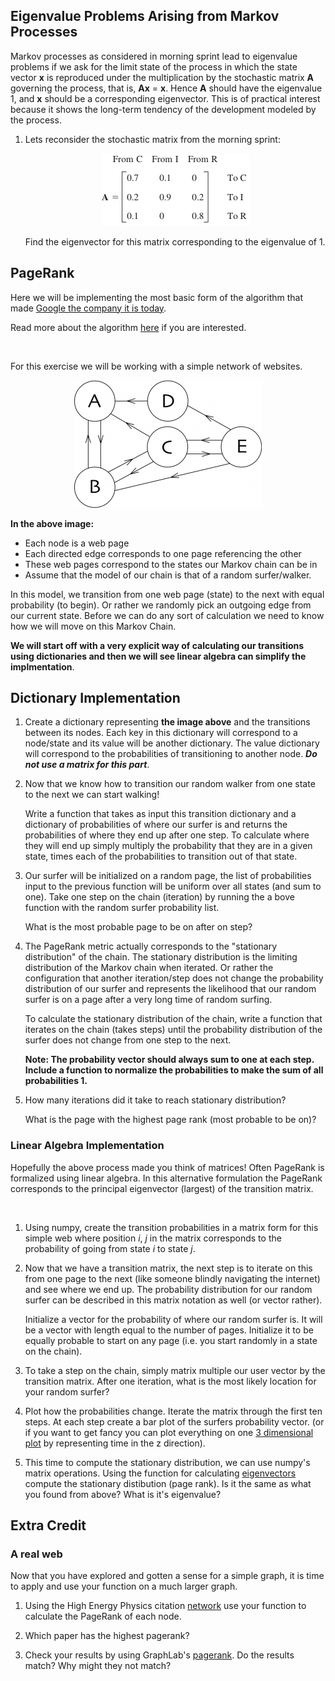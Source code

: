 ## Eigenvalue Problems Arising from Markov Processes

Markov processes as considered in morning sprint lead to eigenvalue problems if
we ask for the limit state of the process in which the state vector **x** is
reproduced under the multiplication by the stochastic matrix **A** governing
the process, that is, **Ax** = **x**. Hence **A** should have the eigenvalue 1,
and **x** should be a corresponding eigenvector. This is of practical interest
because it shows the long-term tendency of the development modeled by the process.

1. Lets reconsider the stochastic matrix from the morning sprint:

   <div align="center">
    <img src="images/transition_matix_A.png">
   </div>

   Find the eigenvector for this matrix corresponding to the eigenvalue of 1.

## PageRank

Here we will be implementing the most basic form of the algorithm that made
[Google the company it is today](http://en.wikipedia.org/wiki/PageRank).

Read more about the algorithm
[here](http://books.google.com/books/p/princeton?id=5o_K4rri1CsC&printsec=frontcover&source=gbs_ViewAPI&hl=en#v=onepage&q&f=false)
if you are interested.

<br>

For this exercise we will be working with a simple network of websites.

   <div align="center">
    <img src="images/pageweb.png">
   </div>

**In the above image:**

- Each node is a web page
- Each directed edge corresponds to one page referencing the other
- These web pages correspond to the states our Markov chain can be in
- Assume that the model of our chain is that of a random surfer/walker.

In this model, we transition from one web page (state) to the next with
equal probability (to begin).  Or rather we randomly pick an outgoing edge
from our current state.  Before we can do any sort of calculation we need to
know how we will move on this Markov Chain.

**We will start off with a very explicit way of calculating our transitions using
dictionaries and then we will see linear algebra can simplify the implmentation**.

## Dictionary Implementation

1. Create a dictionary representing **the image above** and the transitions
   between its nodes. Each key in this dictionary will correspond to a
   node/state and its value will be another dictionary.
   The value dictionary will correspond to the probabilities of transitioning
   to another node. _**Do not use a matrix for this part**_.

2. Now that we know how to transition our random walker from one state to the
   next we can start walking!

   Write a function that takes as input this transition dictionary and a
   dictionary of probabilities of where our surfer is and returns the
   probabilities of where they end up after one step.  To calculate where they
   will end up simply multiply the probability that they are in a given state,
   times each of the probabilities to transition out of that state.

3. Our surfer will be initialized on a random page, the list of probabilities
   input to the previous function will be uniform over all states
   (and sum to one).  Take one step on the chain (iteration) by running the a
   bove function with the random surfer probability list.

   What is the most probable page to be on after on step?

4. The PageRank metric actually corresponds to the "stationary distribution" of
   the chain. The stationary distribution is the limiting distribution of the
   Markov chain when iterated. Or rather the configuration that another
   iteration/step does not change the probability distribution of our surfer and
   represents the likelihood that our random surfer is on a page after a very
   long time of random surfing.

   To calculate the stationary distribution of the chain, write a function that
   iterates on the chain (takes steps) until the probability distribution of the
   surfer does not change from one step to the next.

   **Note: The probability vector should always sum to one at each step. Include
   a function to normalize the probabilities to make the sum of all probabilities
   1.**

5. How many iterations did it take to reach stationary distribution?

   What is the page with the highest page rank (most probable to be on)?


### Linear Algebra Implementation

Hopefully the above process made you think of matrices! Often PageRank is
formalized using linear algebra. In this alternative formulation the PageRank
corresponds to the principal eigenvector (largest) of the transition matrix.

<br>

1. Using numpy, create the transition probabilities in a matrix form for this
   simple web where position _i_, _j_ in the matrix corresponds to the
   probability of going from state _i_ to state _j_.


2. Now that we have a transition matrix, the next step is to iterate on this
   from one page to the next (like someone blindly navigating the internet) and
   see where we end up. The probability distribution for our random surfer can
   be described in this matrix notation as well (or vector rather).

   Initialize a vector for the probability of where our random surfer is.
   It will be a vector with length equal to the number of pages.
   Initialize it to be equally probable to start on any page
   (i.e. you start randomly in a state on the chain).

3. To take a step on the chain, simply matrix multiple our user vector by the
   transition matrix.
   After one iteration, what is the most likely location for your random surfer?

4. Plot how the probabilities change.
   Iterate the matrix through the first ten steps.
   At each step create a bar plot of the surfers probability vector.
   (or if you want to get fancy you can plot everything on one
   [3 dimensional plot](http://matplotlib.org/mpl_toolkits/mplot3d/tutorial.html)
   by representing time in the z direction).

5. This time to compute the stationary distribution, we can use numpy's
   matrix operations. Using the function for calculating [eigenvectors](http://docs.scipy.org/doc/numpy/reference/generated/numpy.linalg.eig.html) compute the
   stationary distibution (page rank).  Is it the same as what you found
   from above?  What is it's eigenvalue?

## Extra Credit

### A real web

Now that you have explored and gotten a sense for a simple graph, it is time to apply and use your function on a much larger graph.

1. Using the High Energy Physics citation [network](http://snap.stanford.edu/data/cit-HepTh.html)
   use your function to calculate the PageRank of each node.

2. Which paper has the highest pagerank?

3. Check your results by using GraphLab's [pagerank](http://graphlab.com/products/create/docs/graphlab.toolkits.graph_analytics.html#pagerank).
   Do the results match?  Why might they not match?
